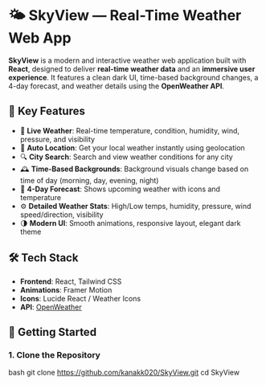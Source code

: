 # 🌤️ SkyView — Real-Time Weather Web App

**SkyView** is a modern and interactive weather web application built with **React**, designed to deliver **real-time weather data** and an **immersive user experience**. It features a clean dark UI, time-based background changes, a 4-day forecast, and weather details using the **OpenWeather API**.

## 🌟 Key Features

- 📍 **Live Weather**: Real-time temperature, condition, humidity, wind, pressure, and visibility
- 🔄 **Auto Location**: Get your local weather instantly using geolocation
- 🔍 **City Search**: Search and view weather conditions for any city
- 🕰️ **Time-Based Backgrounds**: Background visuals change based on time of day (morning, day, evening, night)
- 📅 **4-Day Forecast**: Shows upcoming weather with icons and temperature
- ⚙️ **Detailed Weather Stats**: High/Low temps, humidity, pressure, wind speed/direction, visibility
- 🌗 **Modern UI**: Smooth animations, responsive layout, elegant dark theme

## 🛠️ Tech Stack

- **Frontend**: React, Tailwind CSS
- **Animations**: Framer Motion
- **Icons**: Lucide React / Weather Icons
- **API**: [OpenWeather](https://openweathermap.org/api)

## 🚀 Getting Started

### 1. Clone the Repository

bash
 git clone https://github.com/kanakk020/SkyView.git
 cd SkyView

